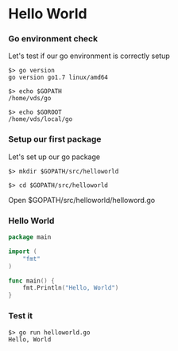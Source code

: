 # Hello World

### Go environment check
Let's test if our go environment is correctly setup

    $> go version
    go version go1.7 linux/amd64

    $> echo $GOPATH
    /home/vds/go

    $> echo $GOROOT
    /home/vds/local/go


### Setup our first package
Let's set up our go package

    $> mkdir $GOPATH/src/helloworld

    $> cd $GOPATH/src/helloworld

Open $GOPATH/src/helloworld/helloword.go

### Hello World

```go
package main

import (
    "fmt"
)

func main() {
    fmt.Println("Hello, World")
}
```

### Test it

    $> go run helloworld.go
    Hello, World



